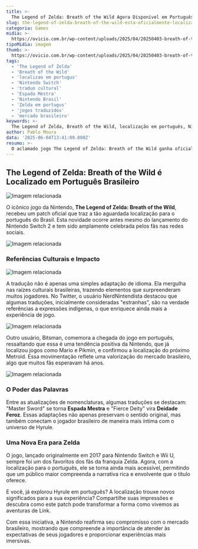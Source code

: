 ```yaml
---
title: >-
  The Legend of Zelda: Breath of the Wild Agora Disponível em Português do Brasil
slug: the-legend-of-zelda-breath-of-the-wild-esta-oficialmente-localizado-em-portugues-do-brasil
categoria: Games
midia: >-
  https://ovicio.com.br/wp-content/uploads/2025/04/20250403-breath-of-the-wild-e-tears-of-the-kingdom.webp
tipoMidia: imagem
thumb: >-
  https://ovicio.com.br/wp-content/uploads/2025/04/20250403-breath-of-the-wild-e-tears-of-the-kingdom.webp
tags:
  - 'The Legend of Zelda'
  - 'Breath of the Wild'
  - 'localizao em portugus'
  - 'Nintendo Switch'
  - 'traduo cultural'
  - 'Espada Mestra'
  - 'Nintendo Brasil'
  - 'Zelda em portugus'
  - 'jogos traduzidos'
  - 'mercado brasileiro'
keywords: >-
  The Legend of Zelda, Breath of the Wild, localização em português, Nintendo Switch, tradução cultural, Espada Mestra, Nintendo Brasil, Zelda em português, jogos traduzidos, mercado brasileiro
author: Pablo Moura
data: '2025-06-04T13:41:09.000Z'
resumo: >-
  O aclamado jogo The Legend of Zelda: Breath of the Wild ganha oficialmente localização em português do Brasil, encantando fãs com referências culturais únicas. A atualização chega antes do esperado Nintendo Switch 2, reforçando o compromisso da Nintendo com o público brasileiro.
---
```


## The Legend of Zelda: Breath of the Wild é Localizado em Português Brasileiro

![Imagem relacionada](https://s.w.org/images/core/emoji/15.1.0/72x72/25b6.png)

O icônico jogo da Nintendo, **The Legend of Zelda: Breath of the Wild**, recebeu um patch oficial que traz a tão aguardada localização para o português do Brasil. Esta novidade ocorre antes mesmo do lançamento do Nintendo Switch 2 e tem sido amplamente celebrada pelos fãs nas redes sociais.

![Imagem relacionada](https://s.w.org/images/core/emoji/15.1.0/72x72/25b6.png)

### Referências Culturais e Impacto

![Imagem relacionada](https://s.w.org/images/core/emoji/15.1.0/72x72/25b6.png)

A tradução não é apenas uma simples adaptação de idioma. Ela mergulha nas raízes culturais brasileiras, trazendo elementos que surpreenderam muitos jogadores. No Twitter, o usuário NerdNintendista destacou que algumas traduções, inicialmente consideradas "estranhas", são na verdade referências a expressões indígenas, o que enriquece ainda mais a experiência de jogo.

![Imagem relacionada](https://s.w.org/images/core/emoji/15.1.0/72x72/25b6.png)

Outro usuário, Bitsman, comemora a chegada do jogo em português, ressaltando que essa é uma tendência positiva da Nintendo, que já localizou jogos como Mario e Pikmin, e confirmou a localização do próximo Metroid. Essa movimentação reflete uma valorização do mercado brasileiro, algo que muitos fãs esperavam há anos.

![Imagem relacionada](https://s.w.org/images/core/emoji/15.1.0/72x72/25b6.png)

### O Poder das Palavras

Entre as atualizações de nomenclaturas, algumas traduções se destacam: "Master Sword" se torna **Espada Mestra** e "Fierce Deity" vira **Deidade Feroz**. Essas adaptações não apenas preservam o sentido original, mas também conectam o jogador brasileiro de maneira mais íntima com o universo de Hyrule.

### Uma Nova Era para Zelda

O jogo, lançado originalmente em 2017 para Nintendo Switch e Wii U, sempre foi um dos favoritos dos fãs da franquia Zelda. Agora, com a localização para o português, ele se torna ainda mais acessível, permitindo que um público maior compreenda a narrativa rica e envolvente que o título oferece.

E você, já explorou Hyrule em português? A localização trouxe novos significados para a sua experiência? Compartilhe suas impressões e descubra como este patch pode transformar a forma como vivemos as aventuras de Link.

Com essa iniciativa, a Nintendo reafirma seu compromisso com o mercado brasileiro, mostrando que compreende a importância de atender às expectativas de seus jogadores e proporcionar experiências mais imersivas.